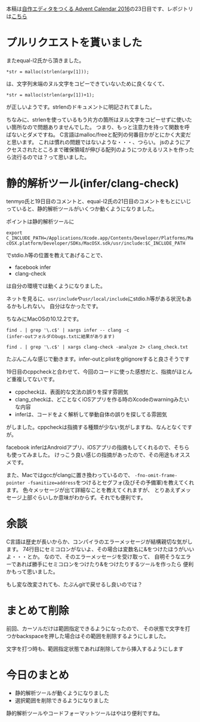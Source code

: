 本稿は[自作エディタをつくる Advent Calendar 2016](http://qiita.com/advent-calendar/2016/make_editor)の23日目です、レポジトリは[こちら](https://github.com/tinyco/tiny_code_editor)

# プルリクエストを貰いました

またequal-l2氏から頂きました。

`*str = malloc(strlen(argv[1]));`

は、文字列末端のヌル文字をコピーできていないために良くなくて、

`*str = malloc(strlen(argv[1])+1);`

が正しいようです。strlenのドキュメントに明記されてました。

ちなみに、strlenを使っているもう片方の箇所はヌル文字をコピーせずに使いたい箇所なので問題ありませんでした。
つまり、もっと注意力を持って関数を呼ばないとダメですね。
C言語はmalloc/freeと配列の何番目かがとにかく大変だと思います。
これは慣れの問題ではないような・・・、つらい。
jsのようにアクセスされたところまで確保領域が伸びる配列のようにつかえるリストを作ったら流行るのでは？って思いました。

# 静的解析ツール(infer/clang-check)

tenmyo氏と19日目のコメントと、equal-l2氏の21日目のコメントをもとにいじっていると、静的解析ツールがいくつか動くようになりました。

ポイントは静的解析ツールに

`export C_INCLUDE_PATH=/Applications/Xcode.app/Contents/Developer/Platforms/MacOSX.platform/Developer/SDKs/MacOSX.sdk/usr/include:$C_INCLUDE_PATH`

でstdio.h等の位置を教えてあげることで、

- facebook infer
- clang-check

は自分の環境では動くようになりました。

ネットを見るに、`usr/include`や`usr/local/include`にstdio.h等がある状況もあるかもしれない。
自分はなかったです。

ちなみにMacOSの10.12.2です。

```
find . | grep '\.c$' | xargs infer -- clang -c
(infer-outフォルダのbugs.txtに結果があります)

find . | grep '\.c$' | xargs clang-check -analyze 2> clang_check.txt
```

たぶんこんな感じで動きます。infer-outとplistをgitignoreすると良さそうです

19日目のcppcheckと合わせて、今回のコードに使った感想だと、指摘がほとんど重複してないです。

- cppcheckは、表面的な文法の誤りを探す雰囲気
- clang_checkは、どことなくiOSアプリを作る時のXcodeのwarningみたいな内容
- inferは、コードをよく解析して挙動自体の誤りを探してる雰囲気

がしました。cppcheckは指摘する種類が少ない気がしますね、なんとなくですが。

facebook inferはAndroidアプリ、iOSアプリの指摘もしてくれるので、そちらも使ってみました。
けっこう良い感じの指摘があったので、その用途もオススメです。

また、Macではgccがclangに置き換わっているので、
`-fno-omit-frame-pointer -fsanitize=address`をつけるとセグフォ(及びその予備軍)を教えてくれます。
色々メッセージが出て詳細なことを教えてくれますが、
とりあえずメッセージ上部ぐらいしか意味がわからず。それでも便利です。

# 余談

C言語は歴史が長いからか、コンパイラのエラーメッセージが結構親切な気がします。
74行目にセミコロンがないよ、その場合は変数名に&をつけたほうがいいよ・・・とか。
なので、そのエラーメッセージを受け取って、
自明そうなエラーであれば勝手にセミコロンをつけたり&をつけたりするツールを作ったら
便利かもって思いました。

もし変な改変されても、たぶんgitで戻せるし良いのでは？

# まとめて削除

前回、カーソルだけは範囲指定できるようになったので、
その状態で文字を打つかbackspaceを押した場合はその範囲を削除するようにしました。

文字を打つ時も、範囲指定状態であれば削除してから挿入するようにします

# 今日のまとめ

- 静的解析ツールが動くようになりました
- 選択範囲を削除できるようになりました

静的解析ツールやコードフォーマットツールはやはり便利ですね。